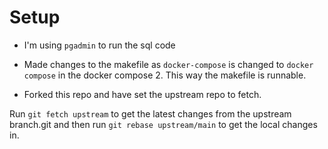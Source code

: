 # Setup 
- I'm using `pgadmin` to run the sql code

- Made changes to the makefile as `docker-compose` is changed to `docker compose` in the docker compose 2. This way the makefile is runnable.

- Forked this repo and have set the upstream repo to fetch.

Run `git fetch upstream` to get the latest changes from the upstream branch.git and then run `git rebase upstream/main` to get the local changes in. 
